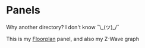 # Panels

Why another directory? I don't know ¯\\\_(ツ)\_/¯

This is my [Floorplan](https://github.com/pkozul/ha-floorplan) panel, and also my Z-Wave graph
